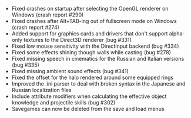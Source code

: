 * Fixed crashes on startup after selecting the OpenGL renderer on Windows (crash report #290)
* Fixed crashes after Alt+TAB-ing out of fullscreen mode on Windows (crash report #274)
* Added support for graphics cards and drivers that don't support alpha-only textures to the Direct3D renderer (bug #331)
* Fixed low mouse sensitivity with the DirectInput backend (bug #334)
* Fixed some effects shining though walls while casting (bug #278)
* Fixed missing speech in cinematics for the Russian and Italian versions (bug #335)
* Fixed missing ambient sound effects (bug #341)
* Fixed the offset for the halo rendered around some equipped rings
* Improved the .ini parser to deal with broken syntax in the Japanese and Russian localization files
* Include attribute modifiers when calculating the effective object knowledge and projectile skills (bug #302)
* Savegames can now be deleted from the save and load menus
